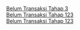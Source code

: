 <a href="https://kangrekon.github.io/rekonthp3">Belum Transaksi Tahap 3</a></br>
<a href="https://kangrekon.github.io/blmtrx123">Belum Transaksi Tahap 123</a></br>
<a href="https://kangrekon.github.io/gagalsalur2022">Belum Transaksi Tahap 123</a>
